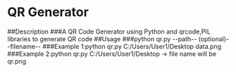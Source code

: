 # QR Generator
##Description
###A QR Code Generator using Python and qrcode,PIL libraries to generate QR code
##Usage
###python qr.py --path-- (optional)--filename--
###Example 1:python qr.py C:/Users/User1/Desktop data.png
###Example 2:python qr.py C:/Users/User1/Desktop -> file name will be qr.png
